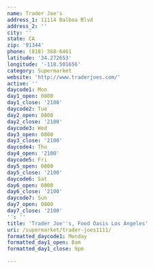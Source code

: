 ```yaml
---
name: Trader Joe's
address_1: 11114 Balboa Blvd
address_2: ''
city: ''
state: CA
zip: '91344'
phone: (818) 368-6461
latitude: '34.272653'
longitude: '-118.501656'
category: Supermarket
website: 'http://www.traderjoes.com/'
active: ''
daycode1: Mon
day1_open: 0800
day1_close: '2100'
daycode2: Tue
day2_open: 0800
day2_close: '2100'
daycode3: Wed
day3_open: 0800
day3_close: '2100'
daycode4: Thu
day4_open: '2100'
daycode5: Fri
day5_open: 0800
day5_close: '2100'
daycode6: Sat
day6_open: 0800
day6_close: '2100'
daycode7: Sun
day7_open: 0800
day7_close: '2100'
'': ''
title: 'Trader Joe''s, Food Oasis Los Angeles'
uri: /supermarket/trader-joes1111/
formatted_daycode1: Monday
formatted_day1_open: 8am
formatted_day1_close: 9pm

---
```

